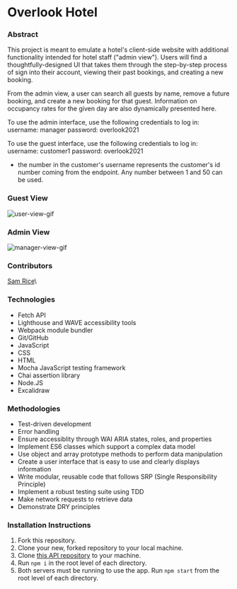 # Overlook Hotel

### Abstract
This project is meant to emulate a hotel's client-side website with additional functionality intended for hotel staff ("admin view"). Users will find a thoughtfully-designed UI that takes them through the step-by-step process of sign into their account, viewing their past bookings, and creating a new booking. 

From the admin view, a user can search all guests by name, remove a future booking, and create a new booking for that guest. Information on occupancy rates for the given day are also dynamically presented here.

To use the admin interface, use the following credentials to log in:
username: manager
password: overlook2021

To use the guest interface, use the following credentials to log in:
username: customer1
password: overlook2021
* the number in the customer's username represents the customer's id number coming from the endpoint. Any number between 1 and 50 can be used.

### Guest View
![user-view-gif](https://user-images.githubusercontent.com/108169988/202003087-a0d0559c-e9ee-4567-8092-511ed2b3bc32.gif)

### Admin View
![manager-view-gif](https://user-images.githubusercontent.com/108169988/202003273-1efce384-9727-42b3-af69-872e2f6a0a9c.gif)

### Contributors
[Sam Rice](https://github.com/sam-rice)\

### Technologies
- Fetch API 
- Lighthouse and WAVE accessibility tools 
- Webpack module bundler
- Git/GitHub
- JavaScript
- CSS 
- HTML 
- Mocha JavaScript testing framework
- Chai assertion library 
- Node.JS
- Excalidraw 

### Methodologies
- Test-driven development 
- Error handling 
- Ensure accessiblity through WAI ARIA states, roles, and properties 
- Implement ES6 classes which support a complex data model
- Use object and array prototype methods to perform data manipulation
- Create a user interface that is easy to use and clearly displays information
- Write modular, reusable code that follows SRP (Single Responsibility Principle)
- Implement a robust testing suite using TDD
- Make network requests to retrieve data
- Demonstrate DRY principles

### Installation Instructions
1. Fork this repository.
2. Clone your new, forked repository to your local machine.
3. Clone [this API repository](https://github.com/turingschool-examples/overlook-api) to your machine.
4. Run `npm i` in the root level of each directory.
5. Both servers must be running to use the app. Run `npm start` from the root level of each directory.
